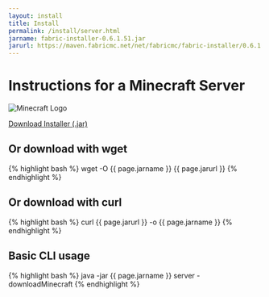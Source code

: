 ```yaml
---
layout: install
title: Install
permalink: /install/server.html
jarname: fabric-installer-0.6.1.51.jar
jarurl: https://maven.fabricmc.net/net/fabricmc/fabric-installer/0.6.1.51/fabric-installer-0.6.1.51.jar
---
```


# Instructions for a Minecraft Server

<img class="logo right fshadow" alt="Minecraft Logo" src="/assets/img/launchers/minecraft.png" />

<a href="{{ page.jarurl }}" class="button primary">Download Installer (.jar)</a>


## Or download with wget
<div class="clear"></div>
{% highlight bash %}
wget -O {{ page.jarname }} {{ page.jarurl }}
{% endhighlight %}

## Or download with curl
{% highlight bash %}
curl {{ page.jarurl }} -o {{ page.jarname }}
{% endhighlight %}


## Basic CLI usage

{% highlight bash %}
java -jar {{ page.jarname }} server -downloadMinecraft
{% endhighlight %}
